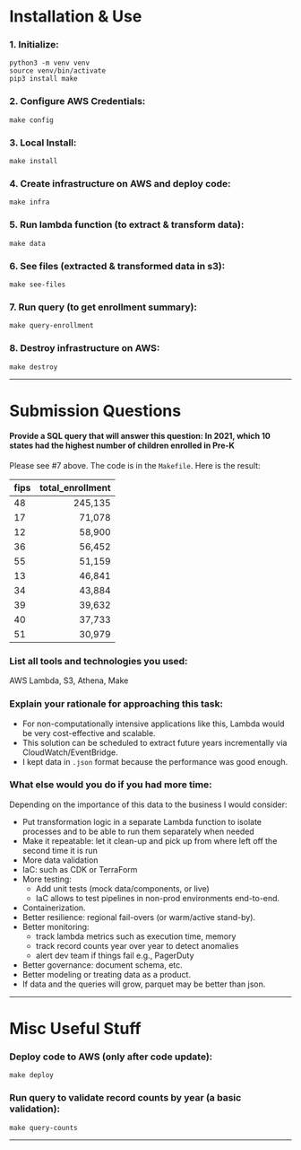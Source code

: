 # Installation & Use

### 1. Initialize:
```
python3 -m venv venv
source venv/bin/activate
pip3 install make
```

### 2. Configure AWS Credentials:
```
make config
```

### 3. Local Install:
```
make install
```

### 4. Create infrastructure on AWS and deploy code:
```
make infra
```

### 5. Run lambda function (to extract & transform data):
```
make data
```

### 6. See files (extracted & transformed data in s3):
```
make see-files
```

### 7. Run query (to get enrollment summary):
```
make query-enrollment
```

### 8. Destroy infrastructure on AWS:
```
make destroy
```
___
# Submission Questions
#### Provide a SQL query that will answer this question: In 2021, which 10 states had the highest number of children enrolled in Pre-K

Please see #7 above. The code is in the `Makefile`. Here is the result:

| fips | total_enrollment |
|------|-----------------:|
| 48   |          245,135 |
| 17   |           71,078 |
| 12   |           58,900 |
| 36   |           56,452 |
| 55   |           51,159 |
| 13   |           46,841 |
| 34   |           43,884 |
| 39   |           39,632 |
| 40   |           37,733 |
| 51   |           30,979 |

### List all tools and technologies you used:

AWS Lambda, S3, Athena, Make

### Explain your rationale for approaching this task:

- For non-computationally intensive applications like this, Lambda would be very cost-effective and scalable.
- This solution can be scheduled to extract future years incrementally via CloudWatch/EventBridge.
- I kept data in `.json` format because the performance was good enough. 

### What else would you do if you had more time:
Depending on the importance of this data to the business I would consider:
- Put transformation logic in a separate Lambda function to isolate processes and to be able to run them separately when needed
- Make it repeatable: let it clean-up and pick up from where left off the second time it is run
- More data validation
- IaC: such as CDK or TerraForm
- More testing:
  - Add unit tests (mock data/components, or live)
  - IaC allows to test pipelines in non-prod environments end-to-end.
- Containerization.
- Better resilience: regional fail-overs (or warm/active stand-by).
- Better monitoring: 
  - track lambda metrics such as execution time, memory
  - track record counts year over year to detect anomalies
  - alert dev team if things fail e.g., PagerDuty
- Better governance: document schema, etc. 
- Better modeling or treating data as a product. 
- If data and the queries will grow, parquet may be better than json.
___
# Misc Useful Stuff
### Deploy code to AWS (only after code update):
```
make deploy
```

### Run query to validate record counts by year (a basic validation):
```
make query-counts
```
___


